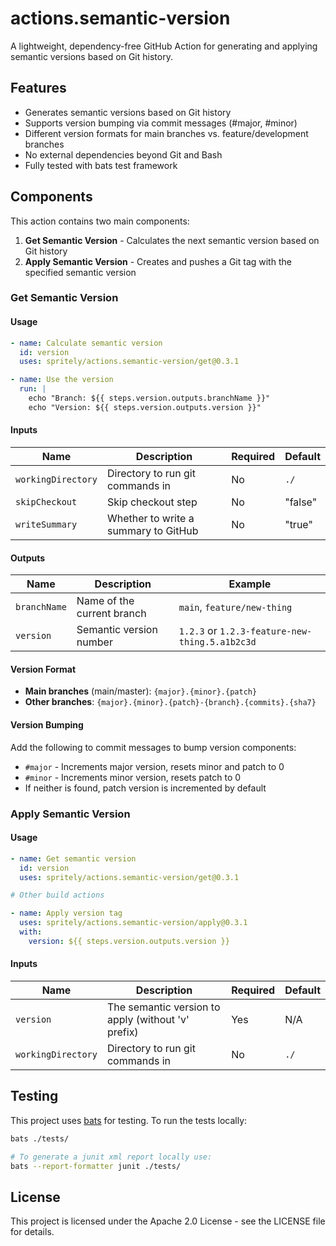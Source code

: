 # actions.semantic-version

A lightweight, dependency-free GitHub Action for generating and applying semantic versions based on Git history.

## Features

- Generates semantic versions based on Git history
- Supports version bumping via commit messages (#major, #minor)
- Different version formats for main branches vs. feature/development branches
- No external dependencies beyond Git and Bash
- Fully tested with bats test framework

## Components

This action contains two main components:

1. **Get Semantic Version** - Calculates the next semantic version based on Git history
2. **Apply Semantic Version** - Creates and pushes a Git tag with the specified semantic version

### Get Semantic Version

#### Usage

```yaml
- name: Calculate semantic version
  id: version
  uses: spritely/actions.semantic-version/get@0.3.1

- name: Use the version
  run: |
    echo "Branch: ${{ steps.version.outputs.branchName }}"
    echo "Version: ${{ steps.version.outputs.version }}"
```

#### Inputs

| Name | Description | Required | Default |
|------|-------------|----------|---------|
| `workingDirectory` | Directory to run git commands in | No | `./` |
| `skipCheckout` | Skip checkout step | No | "false" |
| `writeSummary` | Whether to write a summary to GitHub | No | "true" |

#### Outputs

| Name | Description | Example |
|------|-------------|---------|
| `branchName` | Name of the current branch | `main`, `feature/new-thing` |
| `version` | Semantic version number | `1.2.3` or `1.2.3-feature-new-thing.5.a1b2c3d` |

#### Version Format

- **Main branches** (main/master): `{major}.{minor}.{patch}`
- **Other branches**: `{major}.{minor}.{patch}-{branch}.{commits}.{sha7}`

#### Version Bumping

Add the following to commit messages to bump version components:

- `#major` - Increments major version, resets minor and patch to 0
- `#minor` - Increments minor version, resets patch to 0
- If neither is found, patch version is incremented by default

### Apply Semantic Version

#### Usage

```yaml
- name: Get semantic version
  id: version
  uses: spritely/actions.semantic-version/get@0.3.1

# Other build actions

- name: Apply version tag
  uses: spritely/actions.semantic-version/apply@0.3.1
  with:
    version: ${{ steps.version.outputs.version }}
```

#### Inputs

| Name | Description | Required | Default |
|------|-------------|----------|---------|
| `version` | The semantic version to apply (without 'v' prefix) | Yes | N/A |
| `workingDirectory` | Directory to run git commands in | No | `./` |

## Testing

This project uses [bats](https://github.com/bats-core/bats-core) for testing. To run the tests locally:

```bash
bats ./tests/

# To generate a junit xml report locally use:
bats --report-formatter junit ./tests/
```

## License

This project is licensed under the Apache 2.0 License - see the LICENSE file for details.
